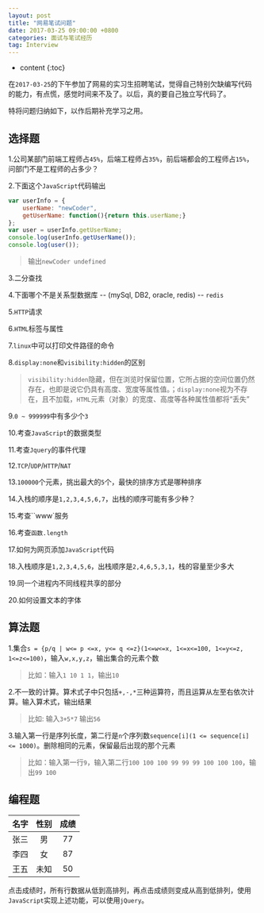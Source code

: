 ```yaml
---
layout: post
title: "网易笔试问题"
date: 2017-03-25 09:00:00 +0800 
categories: 面试与笔试经历
tag: Interview
---
```

* content
{:toc}

在`2017-03-25`的下午参加了网易的实习生招聘笔试，觉得自己特别欠缺编写代码的能力，有点慌，感觉时间来不及了。以后，真的要自己独立写代码了。

特将问题归纳如下，以作后期补充学习之用。

<!-- more -->

## 选择题

1.公司某部门前端工程师占`45%`，后端工程师占`35%`，前后端都会的工程师占`15%`，问部门不是工程师的占多少？

2.下面这个`JavaScript`代码输出

```javascript
var userInfo = {
    userName: "newCoder",
    getUserName: function(){return this.userName;}
};
var user = userInfo.getUserName;
console.log(userInfo.getUserName());
console.log(user());
```

> 输出`newCoder undefined`

3.二分查找

4.下面哪个不是关系型数据库 -- (mySql, DB2, oracle, redis) -- `redis`

5.`HTTP`请求

6.`HTML`标签与属性

7.`linux`中可以打印文件路径的命令

8.`display:none`和`visibility:hidden`的区别

> `visibility:hidden`隐藏，但在浏览时保留位置，它所占据的空间位置仍然存在，也即是说它仍具有高度、宽度等属性值。；`display:none`视为不存在，且不加载，`HTML`元素（对象）的宽度、高度等各种属性值都将“丢失”

9.`0 ~ 999999`中有多少个`3`

10.考查`JavaScript`的数据类型

11.考查`Jquery`的事件代理

12.`TCP`/`UDP`/`HTTP`/`NAT`

13.`100000`个元素，挑出最大的`5`个，最快的排序方式是哪种排序

14.入栈的顺序是`1,2,3,4,5,6,7`，出栈的顺序可能有多少种？

15.考查``www`服务

16.考查`函数.length`

17.如何为网页添加`JavaScript`代码

18.入栈顺序是`1,2,3,4,5,6`，出栈顺序是`2,4,6,5,3,1`，栈的容量至少多大

19.同一个进程内不同线程共享的部分

20.如何设置文本的字体

## 算法题

1.集合`s = {p/q | w<= p <=x, y<= q <=z}(1<=w<=x, 1<=x<=100, 1<=y<=z, 1<=z<=100)`，输入`w,x,y,z`，输出集合的元素个数

> 比如：输入`1 10 1 1`，输出`10`

2.不一致的计算。算术式子中只包括`+,-,*`三种运算符，而且运算从左至右依次计算。输入算术式，输出结果

> 比如: 输入`3+5*7` 输出`56`

3.输入第一行是序列长度，第二行是`n`个序列数`sequence[i](1 <= sequence[i] <= 1000)`。删除相同的元素，保留最后出现的那个元素

> 比如：输入第一行`9`，输入第二行`100 100 100 99 99 99 100 100 100`，输出`99 100`


## 编程题

| 名字 | 性别 | 成绩 |
| ------ | :-------: | :-------: |
| 张三 | 男 | 77 |
| 李四 | 女 | 87 |
| 王五  | 未知 | 50 |

点击成绩时，所有行数据从低到高排列，再点击成绩则变成从高到低排列，使用`JavaScript`实现上述功能，可以使用`jQuery`。